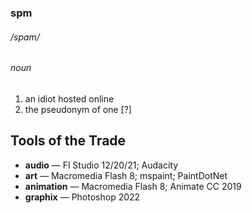 ### spm

###### /spam/

###### *noun*

1. an idiot hosted online
2. the pseudonym of one [?]

## Tools of the Trade

- **audio** &mdash; Fl Studio 12/20/21; Audacity
- **art** &mdash; Macromedia Flash 8; mspaint; PaintDotNet
- **animation** &mdash; Macromedia Flash 8; Animate CC 2019
- **graphix** &mdash; Photoshop 2022
